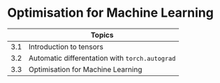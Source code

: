 # Optimisation for Machine Learning

|     | Topics                                         |
| --- | ---------------------------------------------- |
| 3.1 | Introduction to tensors                        |
| 3.2 | Automatic differentation with `torch.autograd` |
| 3.3 | Optimisation for Machine Learning              |
